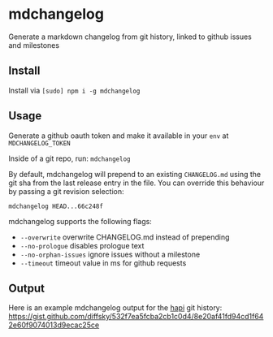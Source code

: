 # mdchangelog

Generate a markdown changelog from git history, linked to github issues and milestones

## Install

Install via `[sudo] npm i -g mdchangelog`

## Usage

Generate a github oauth token and make it available in your `env` at `MDCHANGELOG_TOKEN`

Inside of a git repo, run: `mdchangelog`

By default, mdchangelog will prepend to an existing `CHANGELOG.md` using the git sha from the
last release entry in the file. You can override this behaviour by passing a git
revision selection:

```
mdchangelog HEAD...66c248f
```

mdchangelog supports the following flags:
- `--overwrite` overwrite CHANGELOG.md instead of prepending
- `--no-prologue` disables prologue text
- `--no-orphan-issues` ignore issues without a milestone
- `--timeout` <int> timeout value in ms for github requests



## Output

Here is an example mdchangelog output for the [hapi](https://github.com/spumko/hapi) git history:
https://gist.github.com/diffsky/532f7ea5fcba2cb1c0d4/8e20af41fd94cd1f642e60f9074013d9ecac25ce
